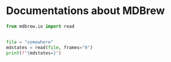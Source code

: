 # Documentations about MDBrew

```python
from mdbrew.io import read


file = "somewhere"
mdstates = read(file, frames="0")
print(f"{mdstates=}")
```